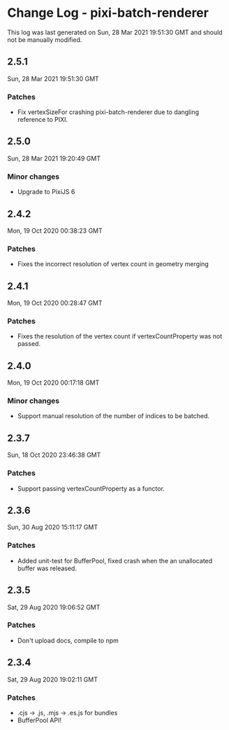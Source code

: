 # Change Log - pixi-batch-renderer

This log was last generated on Sun, 28 Mar 2021 19:51:30 GMT and should not be manually modified.

## 2.5.1
Sun, 28 Mar 2021 19:51:30 GMT

### Patches

- Fix vertexSizeFor crashing pixi-batch-renderer due to dangling reference to PIXI.

## 2.5.0
Sun, 28 Mar 2021 19:20:49 GMT

### Minor changes

- Upgrade to PixiJS 6

## 2.4.2
Mon, 19 Oct 2020 00:38:23 GMT

### Patches

- Fixes the incorrect resolution of vertex count in geometry merging

## 2.4.1
Mon, 19 Oct 2020 00:28:47 GMT

### Patches

- Fixes the resolution of the vertex count if vertexCountProperty was not passed.

## 2.4.0
Mon, 19 Oct 2020 00:17:18 GMT

### Minor changes

- Support manual resolution of the number of indices to be batched.

## 2.3.7
Sun, 18 Oct 2020 23:46:38 GMT

### Patches

- Support passing vertexCountProperty as a functor.

## 2.3.6
Sun, 30 Aug 2020 15:11:17 GMT

### Patches

- Added unit-test for BufferPool, fixed crash when the an unallocated buffer was released.

## 2.3.5
Sat, 29 Aug 2020 19:06:52 GMT

### Patches

- Don't upload docs, compile to npm

## 2.3.4
Sat, 29 Aug 2020 19:02:11 GMT

### Patches

- .cjs -> .js, .mjs -> .es.js for bundles
- BufferPool API!

